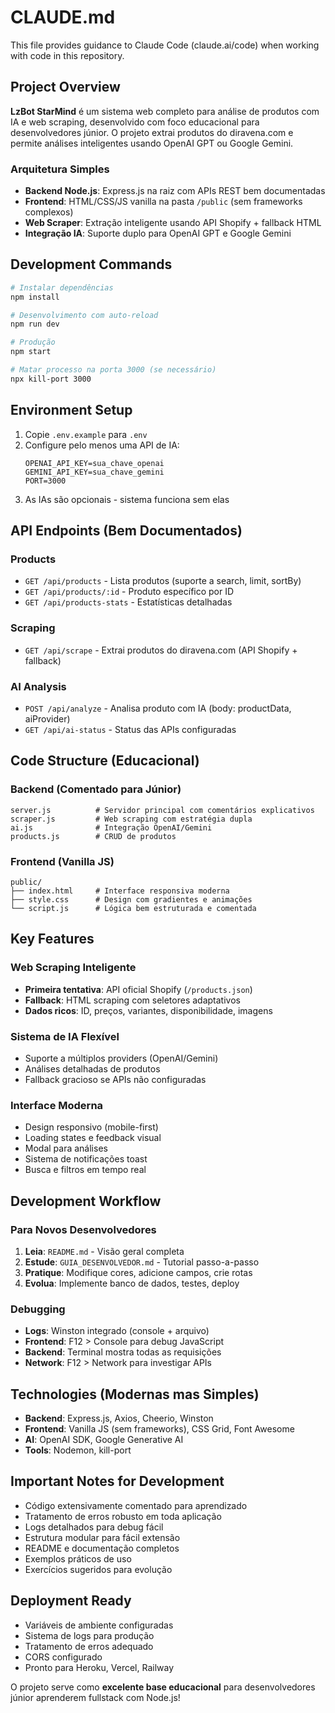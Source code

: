 
# CLAUDE.md

This file provides guidance to Claude Code (claude.ai/code) when working with code in this repository.

## Project Overview

**LzBot StarMind** é um sistema web completo para análise de produtos com IA e web scraping, desenvolvido com foco educacional para desenvolvedores júnior. O projeto extrai produtos do diravena.com e permite análises inteligentes usando OpenAI GPT ou Google Gemini.

### Arquitetura Simples
- **Backend Node.js**: Express.js na raiz com APIs REST bem documentadas
- **Frontend**: HTML/CSS/JS vanilla na pasta `/public` (sem frameworks complexos)
- **Web Scraper**: Extração inteligente usando API Shopify + fallback HTML
- **Integração IA**: Suporte duplo para OpenAI GPT e Google Gemini

## Development Commands

```bash
# Instalar dependências
npm install

# Desenvolvimento com auto-reload
npm run dev

# Produção
npm start

# Matar processo na porta 3000 (se necessário)
npx kill-port 3000
```

## Environment Setup

1. Copie `.env.example` para `.env` 
2. Configure pelo menos uma API de IA:
   ```
   OPENAI_API_KEY=sua_chave_openai
   GEMINI_API_KEY=sua_chave_gemini  
   PORT=3000
   ```
3. As IAs são opcionais - sistema funciona sem elas

## API Endpoints (Bem Documentados)

### Products
- `GET /api/products` - Lista produtos (suporte a search, limit, sortBy)
- `GET /api/products/:id` - Produto específico por ID
- `GET /api/products-stats` - Estatísticas detalhadas

### Scraping  
- `GET /api/scrape` - Extrai produtos do diravena.com (API Shopify + fallback)

### AI Analysis
- `POST /api/analyze` - Analisa produto com IA (body: productData, aiProvider)
- `GET /api/ai-status` - Status das APIs configuradas

## Code Structure (Educacional)

### Backend (Comentado para Júnior)
```
server.js          # Servidor principal com comentários explicativos
scraper.js         # Web scraping com estratégia dupla
ai.js              # Integração OpenAI/Gemini  
products.js        # CRUD de produtos
```

### Frontend (Vanilla JS)
```
public/
├── index.html     # Interface responsiva moderna
├── style.css      # Design com gradientes e animações
└── script.js      # Lógica bem estruturada e comentada
```

## Key Features

### Web Scraping Inteligente
- **Primeira tentativa**: API oficial Shopify (`/products.json`)
- **Fallback**: HTML scraping com seletores adaptativos
- **Dados ricos**: ID, preços, variantes, disponibilidade, imagens

### Sistema de IA Flexível  
- Suporte a múltiplos providers (OpenAI/Gemini)
- Análises detalhadas de produtos
- Fallback gracioso se APIs não configuradas

### Interface Moderna
- Design responsivo (mobile-first)
- Loading states e feedback visual
- Modal para análises
- Sistema de notificações toast
- Busca e filtros em tempo real

## Development Workflow

### Para Novos Desenvolvedores
1. **Leia**: `README.md` - Visão geral completa
2. **Estude**: `GUIA_DESENVOLVEDOR.md` - Tutorial passo-a-passo  
3. **Pratique**: Modifique cores, adicione campos, crie rotas
4. **Evolua**: Implemente banco de dados, testes, deploy

### Debugging
- **Logs**: Winston integrado (console + arquivo)
- **Frontend**: F12 > Console para debug JavaScript
- **Backend**: Terminal mostra todas as requisições
- **Network**: F12 > Network para investigar APIs

## Technologies (Modernas mas Simples)

- **Backend**: Express.js, Axios, Cheerio, Winston
- **Frontend**: Vanilla JS (sem frameworks), CSS Grid, Font Awesome
- **AI**: OpenAI SDK, Google Generative AI
- **Tools**: Nodemon, kill-port

## Important Notes for Development

- Código extensivamente comentado para aprendizado
- Tratamento de erros robusto em toda aplicação  
- Logs detalhados para debug fácil
- Estrutura modular para fácil extensão
- README e documentação completos
- Exemplos práticos de uso
- Exercícios sugeridos para evolução

## Deployment Ready

- Variáveis de ambiente configuradas
- Sistema de logs para produção
- Tratamento de erros adequado
- CORS configurado
- Pronto para Heroku, Vercel, Railway

O projeto serve como **excelente base educacional** para desenvolvedores júnior aprenderem fullstack com Node.js!